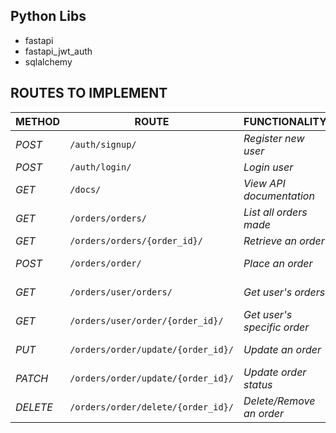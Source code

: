 
## Python Libs
- fastapi
- fastapi_jwt_auth
- sqlalchemy

## ROUTES TO IMPLEMENT
| METHOD | ROUTE | FUNCTIONALITY |ACCESS|
| ------- | ----- | ------------- | ------------- |
| *POST* | ```/auth/signup/``` | _Register new user_| _All users_|
| *POST* | ```/auth/login/``` | _Login user_|_All users_|
| *GET* | ```/docs/``` | _View API documentation_|_All users_|
| *GET* | ```/orders/orders/``` | _List all orders made_|_Superuser_|
| *GET* | ```/orders/orders/{order_id}/``` | _Retrieve an order_|_Superuser_|
| *POST* | ```/orders/order/``` | _Place an order_|_Current user_|
| *GET* | ```/orders/user/orders/``` | _Get user's orders_|_Current user_|
| *GET* | ```/orders/user/order/{order_id}/``` | _Get user's specific order_|_Current user_|
| *PUT* | ```/orders/order/update/{order_id}/``` | _Update an order_|_Current user_|
| *PATCH* | ```/orders/order/update/{order_id}/``` | _Update order status_|_Superuser_|
| *DELETE* | ```/orders/order/delete/{order_id}/``` | _Delete/Remove an order_ |_Current user_|

